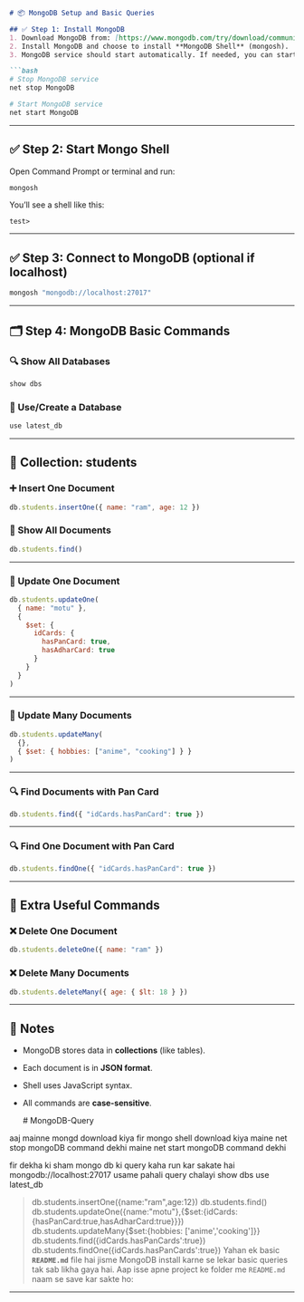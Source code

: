 
````markdown
# 📦 MongoDB Setup and Basic Queries

## ✅ Step 1: Install MongoDB
1. Download MongoDB from: [https://www.mongodb.com/try/download/community](https://www.mongodb.com/try/download/community)
2. Install MongoDB and choose to install **MongoDB Shell** (mongosh).
3. MongoDB service should start automatically. If needed, you can start/stop manually:

```bash
# Stop MongoDB service
net stop MongoDB

# Start MongoDB service
net start MongoDB
````

---

## ✅ Step 2: Start Mongo Shell

Open Command Prompt or terminal and run:

```bash
mongosh
```

You’ll see a shell like this:

```
test>
```

---

## ✅ Step 3: Connect to MongoDB (optional if localhost)

```bash
mongosh "mongodb://localhost:27017"
```

---

## 🗂️ Step 4: MongoDB Basic Commands

### 🔍 Show All Databases

```js
show dbs
```

### 📂 Use/Create a Database

```js
use latest_db
```

---

## 📁 Collection: students

### ➕ Insert One Document

```js
db.students.insertOne({ name: "ram", age: 12 })
```

### 🔎 Show All Documents

```js
db.students.find()
```

---

### 🔁 Update One Document

```js
db.students.updateOne(
  { name: "motu" },
  {
    $set: {
      idCards: {
        hasPanCard: true,
        hasAdharCard: true
      }
    }
  }
)
```

---

### 🔁 Update Many Documents

```js
db.students.updateMany(
  {},
  { $set: { hobbies: ["anime", "cooking"] } }
)
```

---

### 🔍 Find Documents with Pan Card

```js
db.students.find({ "idCards.hasPanCard": true })
```

---

### 🔍 Find One Document with Pan Card

```js
db.students.findOne({ "idCards.hasPanCard": true })
```

---

## 🧼 Extra Useful Commands

### ❌ Delete One Document

```js
db.students.deleteOne({ name: "ram" })
```

### ❌ Delete Many Documents

```js
db.students.deleteMany({ age: { $lt: 18 } })
```

---

## 📌 Notes

* MongoDB stores data in **collections** (like tables).
* Each document is in **JSON format**.
* Shell uses JavaScript syntax.
* All commands are **case-sensitive**.


  ﻿# MongoDB-Query

aaj mainne mongd download kiya 
fir mongo shell download kiya 
maine net stop mongoDB command dekhi 
maine net start mongoDB command dekhi 

fir dekha ki sham mongo db ki query kaha run kar sakate hai mongodb://localhost:27017
usame pahali query chalayi show dbs 
use latest_db
>db.students.insertOne({name:"ram",age:12})
>db.students.find()
>db.students.updateOne({name:"motu"},{$set:{idCards:{hasPanCard:true,hasAdharCard:true}}})
>db.students.updateMany{$set:{hobbies: ['anime','cooking']}}
>db.students.find({idCards.hasPanCards':true})
>db.students.findOne({idCards.hasPanCards':true})
Yahan ek basic **`README.md`** file hai jisme MongoDB install karne se lekar basic queries tak sab likha gaya hai. Aap isse apne project ke folder me `README.md` naam se save kar sakte ho:

---


